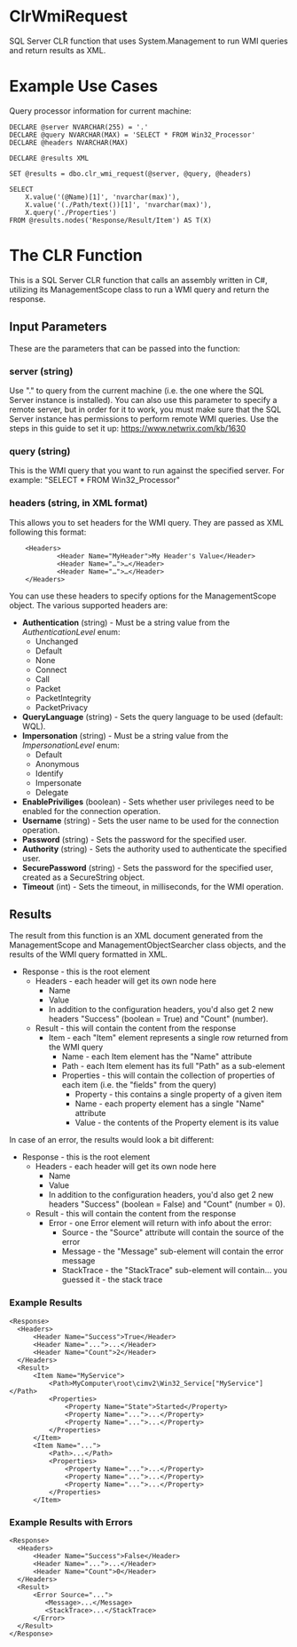 # ClrWmiRequest

SQL Server CLR function that uses System.Management to run WMI queries and return results as XML.

# Example Use Cases

Query processor information for current machine:

```
DECLARE @server NVARCHAR(255) = '.'
DECLARE @query NVARCHAR(MAX) = 'SELECT * FROM Win32_Processor'
DECLARE @headers NVARCHAR(MAX)

DECLARE @results XML

SET @results = dbo.clr_wmi_request(@server, @query, @headers)

SELECT
	X.value('(@Name)[1]', 'nvarchar(max)'),
	X.value('(./Path/text())[1]', 'nvarchar(max)'),
	X.query('./Properties')
FROM @results.nodes('Response/Result/Item') AS T(X)

```

# The CLR Function
This is a SQL Server CLR function that calls an assembly written in C#, utilizing its ManagementScope class to run a WMI query and return the response.

## Input Parameters
These are the parameters that can be passed into the function:

### server (string)
Use "." to query from the current machine (i.e. the one where the SQL Server instance is installed).
You can also use this parameter to specify a remote server, but in order for it to work, you must make sure
that the SQL Server instance has permissions to perform remote WMI queries.
Use the steps in this guide to set it up: https://www.netwrix.com/kb/1630

### query (string)
This is the WMI query that you want to run against the specified server.
For example: "SELECT * FROM Win32_Processor"

### headers (string, in XML format)
This allows you to set headers for the WMI query. They are passed as XML following this format:
```
	<Headers>
			<Header Name="MyHeader">My Header's Value</Header>
			<Header Name="…">…</Header>
			<Header Name="…">…</Header>
	</Headers>
```
You can use these headers to specify options for the ManagementScope object.
The various supported headers are:

* **Authentication** (string) - Must be a string value from the *AuthenticationLevel* enum:
  * Unchanged
  * Default
  * None
  * Connect
  * Call
  * Packet
  * PacketIntegrity
  * PacketPrivacy
* **QueryLanguage** (string) - Sets the query language to be used (default: WQL).
* **Impersonation** (string) - Must be a string value from the *ImpersonationLevel* enum:
  * Default
  * Anonymous
  * Identify
  * Impersonate
  * Delegate
* **EnablePriviliges** (boolean) - Sets whether user privileges need to be enabled for the connection operation.
* **Username** (string) - Sets the user name to be used for the connection operation.
* **Password** (string) - Sets the password for the specified user.
* **Authority** (string) - Sets the authority used to authenticate the specified user.
* **SecurePassword** (string) - Sets the password for the specified user, created as a SecureString object.
* **Timeout** (int) - Sets the timeout, in milliseconds, for the WMI operation.


## Results

The result from this function is an XML document generated from the ManagementScope and ManagementObjectSearcher class objects, and the results of the WMI query formatted in XML.

* Response - this is the root element
  * Headers - each header will get its own node here
    * Name
    * Value
    * In addition to the configuration headers, you'd also get 2 new headers "Success" (boolean = True) and "Count" (number).
  * Result - this will contain the content from the response
    * Item - each "Item" element represents a single row returned from the WMI query
      * Name - each Item element has the "Name" attribute
      * Path - each Item element has its full "Path" as a sub-element
      * Properties - this will contain the collection of properties of each item (i.e. the "fields" from the query)
        * Property - this contains a single property of a given item
	    * Name - each property element has a single "Name" attribute
	    * Value - the contents of the Property element is its value
	    
In case of an error, the results would look a bit different:

* Response - this is the root element
  * Headers - each header will get its own node here
    * Name
    * Value
    * In addition to the configuration headers, you'd also get 2 new headers "Success" (boolean = False) and "Count" (number = 0).
  * Result - this will contain the content from the response
    * Error - one Error element will return with info about the error:
      * Source - the "Source" attribute will contain the source of the error
      * Message - the "Message" sub-element will contain the error message
      * StackTrace - the "StackTrace" sub-element will contain... you guessed it - the stack trace
	    
### Example Results

```
<Response>
  <Headers>
      <Header Name="Success">True</Header>
      <Header Name="...">...</Header>
      <Header Name="Count">2</Header>
  </Headers>
  <Result>
      <Item Name="MyService">
          <Path>MyComputer\root\cimv2\Win32_Service["MyService"]</Path>
          <Properties>
              <Property Name="State">Started</Property>
              <Property Name="...">...</Property>
              <Property Name="...">...</Property>
          </Properties>
      </Item>
      <Item Name="...">
          <Path>...</Path>
          <Properties>
              <Property Name="...">...</Property>
              <Property Name="...">...</Property>
              <Property Name="...">...</Property>
          </Properties>
      </Item>
```

### Example Results with Errors

```
<Response>
  <Headers>
      <Header Name="Success">False</Header>
      <Header Name="...">...</Header>
      <Header Name="Count">0</Header>
  </Headers>
  <Result>
      <Error Source="...">
         <Message>...</Message>
         <StackTrace>...</StackTrace>
      </Error>
  </Result>
</Response>
```
